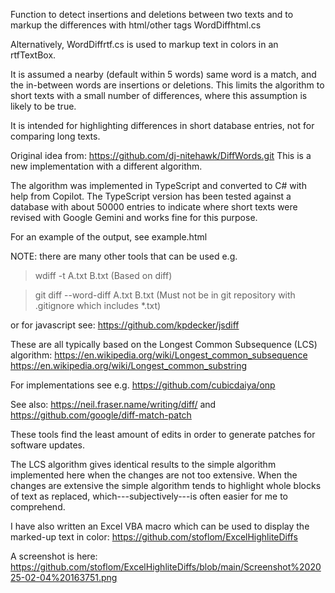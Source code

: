 Function to detect insertions and deletions between two texts
and to markup the differences with html/other tags  WordDiffhtml.cs

Alternatively, WordDiffrtf.cs is used to markup text in colors in an rtfTextBox.

It is assumed a nearby (default within 5 words) same word is a match, and the in-between words are insertions or deletions.
This limits the algorithm to short texts with a small number of differences, where this assumption
is likely to be true.

It is intended for highlighting differences in short database entries, not for comparing long texts.

Original idea from: https://github.com/dj-nitehawk/DiffWords.git
This is a new implementation with a different algorithm.

The algorithm was implemented in TypeScript and converted to C# with help from Copilot. The TypeScript
version has been tested against a database with about 50000 entries to indicate where short texts were
revised with Google Gemini and works fine for this purpose.

For an example of the output, see example.html

NOTE: there are many other tools that can be used e.g.

>wdiff  -t A.txt B.txt		(Based on diff)

>git diff --word-diff A.txt B.txt     (Must not be in git repository with .gitignore which includes *.txt)

or for javascript see:
https://github.com/kpdecker/jsdiff

These are all typically based on the Longest Common Subsequence  (LCS) algorithm:
https://en.wikipedia.org/wiki/Longest_common_subsequence
https://en.wikipedia.org/wiki/Longest_common_substring

For implementations see e.g.
https://github.com/cubicdaiya/onp

See also: https://neil.fraser.name/writing/diff/ and https://github.com/google/diff-match-patch

These tools find the least amount of edits in order to generate patches for software updates.

The LCS algorithm gives identical results to the simple algorithm implemented here when the changes
are not too extensive. When the changes are extensive the simple algorithm tends to highlight whole blocks
of text as replaced, which---subjectively---is often easier for me to comprehend.

I have also written an Excel VBA macro which can be used to display the marked-up text in color:
https://github.com/stoflom/ExcelHighliteDiffs

A screenshot is here: https://github.com/stoflom/ExcelHighliteDiffs/blob/main/Screenshot%202025-02-04%20163751.png